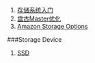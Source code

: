 1. [存储系统入门](https://community.emc.com/thread/176852)
2. [盘古Master优化](http://lingyun.aliyun.com/4/tech-pangu.html)
3. [Amazon Storage Options](http://media.amazonwebservices.com/AWS_Storage_Options.pdf)

###Storage Device
1. [SSD](http://pages.cs.wisc.edu/~remzi/OSTEP/file-ssd.pdf)


